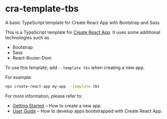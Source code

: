 # cra-template-tbs

A basic TypeScript template for Create React App with Bootstrap and Sass

This is a TypeScript template for [Create React App](https://github.com/facebook/create-react-app). It uses some additional technologies such as
- Bootstrap
- Sass
- React-Router-Dom

To use this template, add `--template tbs` when creating a new app.

For example:

```sh
npx create-react-app my-app --template tbs
```

For more information, please refer to:

- [Getting Started](https://create-react-app.dev/docs/getting-started) – How to create a new app.
- [User Guide](https://create-react-app.dev) – How to develop apps bootstrapped with Create React App.

